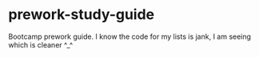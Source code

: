 # prework-study-guide
Bootcamp prework guide.
I know the code for my lists is jank, I am seeing which is cleaner ^_^
